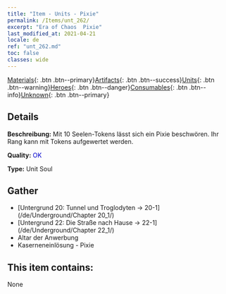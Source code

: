 ```yaml
---
title: "Item - Units - Pixie"
permalink: /Items/unt_262/
excerpt: "Era of Chaos  Pixie"
last_modified_at: 2021-04-21
locale: de
ref: "unt_262.md"
toc: false
classes: wide
---
```

 [Materials](/de/Items/){: .btn .btn--primary}[Artifacts](/de/Items/Artifacts/){: .btn .btn--success}[Units](/de/Items/Units/){: .btn .btn--warning}[Heroes](/de/Items/Heroes/){: .btn .btn--danger}[Consumables](/de/Items/Consumables/){: .btn .btn--info}[Unknown](/de/Items/Unknown/){: .btn .btn--primary}

## Details
 **Beschreibung:** Mit 10 Seelen-Tokens lässt sich ein Pixie beschwören. Ihr Rang kann mit Tokens aufgewertet werden.

 **Quality:** <span style="color: #0000CD">OK</span>

 **Type:** Unit Soul

## Gather

*    [Untergrund 20: Tunnel und Troglodyten -> 20-1](/de/Underground/Chapter 20_1/) 
*    [Untergrund 22: Die Straße nach Hause -> 22-1](/de/Underground/Chapter 22_1/) 
*    Altar der Anwerbung 
*    Kaserneneinlösung - Pixie 

## This item contains:

  None

